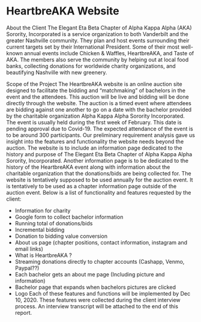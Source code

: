 # HeartbreAKA Website

About the Client
The Elegant Eta Beta Chapter of Alpha Kappa Alpha (AKA) Sorority, Incorporated is a service organization to both Vanderbilt and the greater Nashville community. They plan and host events surrounding their current targets set by their International President. Some of their most well-known annual events include Chicken & Waffles, HeartbreAKA, and Taste of AKA. The members also serve the community by helping out at local food banks, collecting donations for worldwide charity organizations, and beautifying Nashville with new greenery.

Scope of the Project 
The HeartbreAKA website is an online auction site designed to facilitate the bidding and “matchmaking” of bachelors in the event and the attendees. This auction will be live and bidding will be done directly through the website. The auction is a timed event where attendees are bidding against one another to go on a date with the bachelor provided by the charitable organization Alpha Kappa Alpha Sorority Incorporated. The event is usually held during the first week of February. This date is pending approval due to Covid-19.  The expected attendance of the event is to be around 300 participants. Our preliminary requirement analysis gave us insight into the features and functionality the website needs beyond the auction. 
The website is to include an information page dedicated to the history and purpose of The Elegant Eta Beta Chapter of Alpha Kappa Alpha Sorority, Incorporated. Another information page is to be dedicated to the history of the HeartbreAKA event along with information about the charitable organization that the donations/bids are being collected for. The website is tentatively supposed to be used annually for the auction event. It is tentatively to be used as a chapter information page outside of the auction event. Below is a list of functionality and features requested by the client:
  - Information for charity
  - Google form to collect bachelor information
  - Running total of donations/bids
  - Incremental bidding
  - Donation to bidding value conversion
  - About us page (chapter positions, contact information, instagram and email links)
  - What is HeartbreAKA ?
  - Streaming donations directly to chapter accounts (Cashapp, Venmo, Paypal??)
  - Each bachelor gets an about me page (Including picture and information)
  - Bachelor page that expands when bachelors pictures are clicked
  - Logo
Each of these features and functions will be implemented by Dec 10, 2020. These features were collected during the client interview process. An interview transcript will be attached to the end of this report. 

